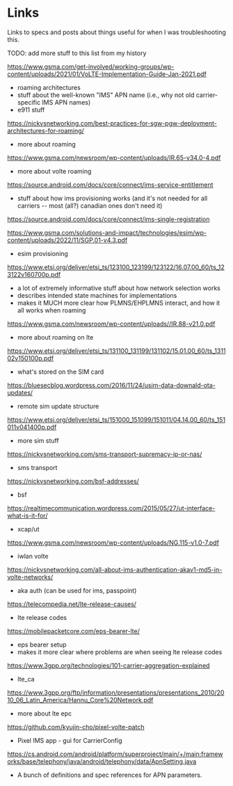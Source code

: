 # Links

Links to specs and posts about things useful for when I was troubleshooting this.

TODO: add more stuff to this list from my history

https://www.gsma.com/get-involved/working-groups/wp-content/uploads/2021/01/VoLTE-Implementation-Guide-Jan-2021.pdf

- roaming architectures
- stuff about the well-known "IMS" APN name (i.e., why not old carrier-specific IMS APN names)
- e911 stuff

https://nickvsnetworking.com/best-practices-for-sgw-pgw-deployment-architectures-for-roaming/

- more about roaming

https://www.gsma.com/newsroom/wp-content/uploads/IR.65-v34.0-4.pdf

- more about volte roaming

https://source.android.com/docs/core/connect/ims-service-entitlement

- stuff about how ims provisioning works (and it's not needed for all carriers -- most (all?) canadian ones don't need it)

https://source.android.com/docs/core/connect/ims-single-registration

https://www.gsma.com/solutions-and-impact/technologies/esim/wp-content/uploads/2022/11/SGP.01-v4.3.pdf

- esim provisioning

https://www.etsi.org/deliver/etsi_ts/123100_123199/123122/16.07.00_60/ts_123122v160700p.pdf

- a lot of extremely informative stuff about how network selection works
- describes intended state machines for implementations
- makes it MUCH more clear how PLMNS/EHPLMNS interact, and how it all works when roaming

https://www.gsma.com/newsroom/wp-content/uploads//IR.88-v21.0.pdf

- more about roaming on lte

https://www.etsi.org/deliver/etsi_ts/131100_131199/131102/15.01.00_60/ts_131102v150100p.pdf

- what's stored on the SIM card

https://bluesecblog.wordpress.com/2016/11/24/usim-data-downald-ota-updates/

- remote sim update structure

https://www.etsi.org/deliver/etsi_ts/151000_151099/151011/04.14.00_60/ts_151011v041400p.pdf

- more sim stuff

https://nickvsnetworking.com/sms-transport-supremacy-ip-or-nas/

- sms transport

https://nickvsnetworking.com/bsf-addresses/

- bsf

https://realtimecommunication.wordpress.com/2015/05/27/ut-interface-what-is-it-for/

- xcap/ut

https://www.gsma.com/newsroom/wp-content/uploads/NG.115-v1.0-7.pdf

- iwlan volte

https://nickvsnetworking.com/all-about-ims-authentication-akav1-md5-in-volte-networks/

- aka auth (can be used for ims, passpoint)

https://telecompedia.net/lte-release-causes/

- lte release codes

https://mobilepacketcore.com/eps-bearer-lte/

- eps bearer setup
- makes it more clear where problems are when seeing lte release codes

https://www.3gpp.org/technologies/101-carrier-aggregation-explained

- lte_ca

https://www.3gpp.org/ftp/information/presentations/presentations_2010/2010_06_Latin_America/Hannu_Core%20Network.pdf

- more about lte epc

https://github.com/kyujin-cho/pixel-volte-patch

- Pixel IMS app - gui for CarrierConfig

https://cs.android.com/android/platform/superproject/main/+/main:frameworks/base/telephony/java/android/telephony/data/ApnSetting.java

- A bunch of definitions and spec references for APN parameters.
